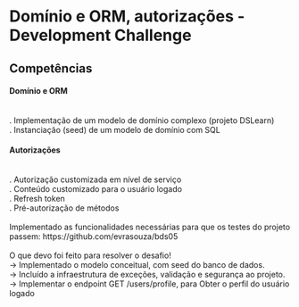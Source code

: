 <h1> Domínio e ORM, autorizações - Development Challenge </h1>
<h2>Competências</h2>
<h4>Domínio e ORM</h4><br>
. Implementação de um modelo de domínio complexo (projeto DSLearn)<br>
. Instanciação (seed) de um modelo de domínio com SQL<br>
<h4>Autorizações</h4><br>
. Autorização customizada em nível de serviço<br>
. Conteúdo customizado para o usuário logado<br>
. Refresh token<br>
. Pré-autorização de métodos<br>

<br>
Implementado as funcionalidades necessárias para que os testes do projeto passem: https://github.com/evrasouza/bds05
<br>
<br>
O que devo foi feito para resolver o desafio!<br>
-> Implementado o modelo conceitual, com seed do banco de dados.<br>
-> Incluído a infraestrutura de exceções, validação e segurança ao projeto.<br>
-> Implementar o endpoint GET /users/profile, para Obter o perfil do usuário logado<br>
<br>

